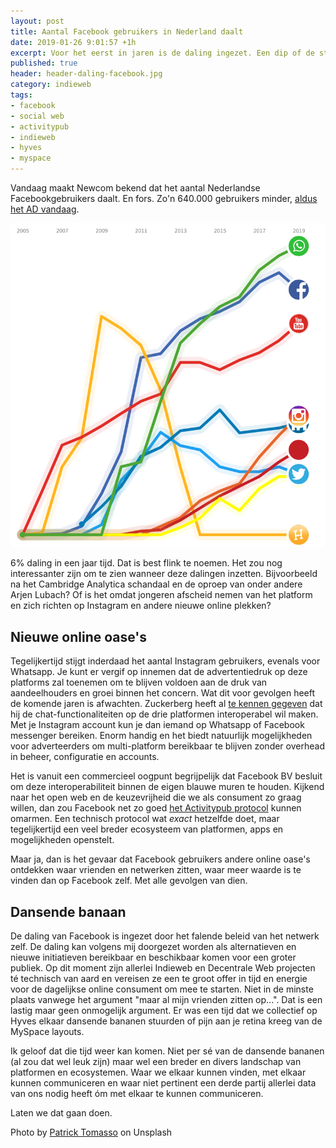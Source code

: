 ```yaml
---
layout: post
title: Aantal Facebook gebruikers in Nederland daalt
date: 2019-01-26 9:01:57 +1h
excerpt: Voor het eerst in jaren is de daling ingezet. Een dip of de start van iets groters?
published: true
header: header-daling-facebook.jpg
category: indieweb
tags: 
- facebook
- social web
- activitypub
- indieweb
- hyves
- myspace
---
```

Vandaag maakt Newcom bekend dat het aantal Nederlandse Facebookgebruikers daalt. En fors. Zo'n 640.000 gebruikers minder, [aldus het AD vandaag](https://www.ad.nl/tech/honderdduizenden-nederlanders-verlaten-facebook~a45abf39/).

![Beeld via Algemeen Dagblad](../images/dalingfacebook.png)

6% daling in een jaar tijd. Dat is best flink te noemen. Het zou nog interessanter zijn om te zien wanneer deze dalingen inzetten. Bijvoorbeeld na het Cambridge Analytica schandaal en de oproep van onder andere Arjen Lubach? Of is het omdat jongeren afscheid nemen van het platform en zich richten op Instagram en andere nieuwe online plekken? 

## Nieuwe online oase's
Tegelijkertijd stijgt inderdaad het aantal Instagram gebruikers, evenals voor Whatsapp. Je kunt er vergif op innemen dat de advertentiedruk op deze platforms zal toenemen om te blijven voldoen aan de druk van aandeelhouders en groei binnen het concern. Wat dit voor gevolgen heeft de komende jaren is afwachten. Zuckerberg heeft al [te kennen gegeven](https://www.bbc.com/news/technology-47001460) dat hij de chat-functionaliteiten op de drie platformen interoperabel wil maken. Met je Instagram account kun je dan iemand op Whatsapp of Facebook messenger bereiken. Enorm handig en het biedt natuurlijk mogelijkheden voor adverteerders om multi-platform bereikbaar te blijven zonder overhead in beheer, configuratie en accounts. 

Het is vanuit een commercieel oogpunt begrijpelijk dat Facebook BV besluit om deze interoperabiliteit binnen de eigen blauwe muren te houden. Kijkend naar het open web en de keuzevrijheid die we als consument zo graag willen, dan zou Facebook net zo goed [het Activitypub protocol](https://bouwenaanbeter.nl/2019/01/onafhankelijke-informatie-uitwisseling-met-activitypub/) kunnen omarmen. Een technisch protocol wat _exact_ hetzelfde doet, maar tegelijkertijd een veel breder ecosysteem van platformen, apps en mogelijkheden openstelt. 

Maar ja, dan is het gevaar dat Facebook gebruikers andere online oase's ontdekken waar vrienden en netwerken zitten, waar meer waarde is te vinden dan op Facebook zelf. Met alle gevolgen van dien. 

## Dansende banaan
De daling van Facebook is ingezet door het falende beleid van het netwerk zelf. De daling kan volgens mij doorgezet worden als alternatieven en nieuwe initiatieven bereikbaar en beschikbaar komen voor een groter publiek. Op dit moment zijn allerlei Indieweb en Decentrale Web projecten té technisch van aard en vereisen ze een te groot offer in tijd en energie voor de dagelijkse online consument om mee te starten. Niet in de minste plaats vanwege het argument "maar al mijn vrienden zitten op...". Dat is een lastig maar geen onmogelijk argument. Er was een tijd dat we collectief op Hyves elkaar dansende bananen stuurden of pijn aan je retina kreeg van de MySpace layouts. 

Ik geloof dat die tijd weer kan komen. Niet per sé van de dansende bananen (al zou dat wel leuk zijn) maar wel een breder en divers landschap van platformen en ecosystemen. Waar we elkaar kunnen vinden, met elkaar kunnen communiceren en waar niet pertinent een derde partij allerlei data van ons nodig heeft óm met elkaar te kunnen communiceren. 

Laten we dat gaan doen. 

Photo by [Patrick Tomasso](https://unsplash.com/photos/KGcLJwIYiac?utm_source=unsplash&utm_medium=referral&utm_content=creditCopyText) on Unsplash



